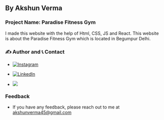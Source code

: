 ## By Akshun Verma

### Project Name: Paradise Fitness Gym
 I made this website with the help of Html, CSS, JS and React. This website is about the Paradise Fitness Gym which is located in Begumpur Delhi. 

 
### ✍️ Author and 📞 Contact

   - [![Instagram](https://img.shields.io/badge/Instagram-0A66C2?style=for-the-badge&logo=instagram&logoColor=white)](https://www.instagram.com/akshunn_3945/)
   - [![LinkedIn](https://img.shields.io/badge/-LinkedIn-blue)](https://www.linkedin.com/in/akshun-verma-98110b214/)




- ![](https://img.shields.io/badge/HTML--CSS-JavaScript-lightgrey)


 ### Feedback
 - If you have any feedback, please reach out to me at akshunverma45@gmail.com
